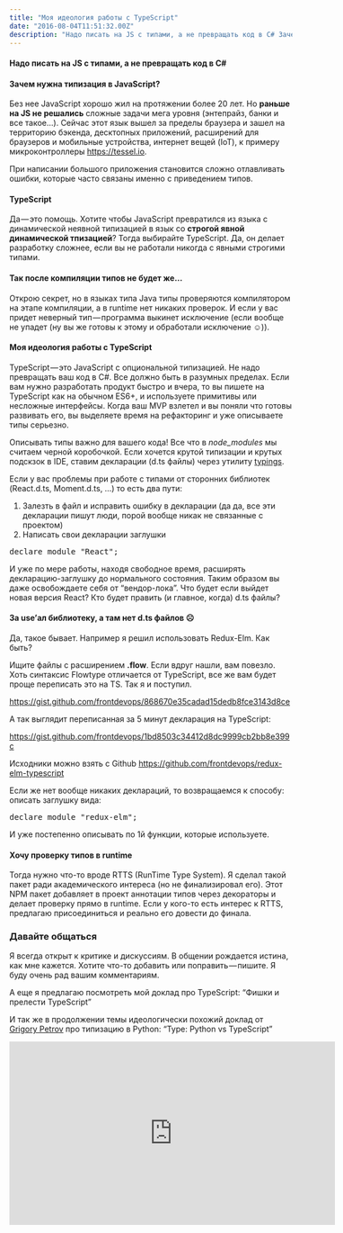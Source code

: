 ```yaml
---
title: "Моя идеология работы с TypeScript"
date: "2016-08-04T11:51:32.00Z"
description: "Надо писать на JS с типами, а не превращать код в C# Зачем нужна типизация в JavaScript? Без нее JavaScript хорошо жил на протяж"
---
```


<!--kg-card-begin: html--><h4>Надо писать на JS с типами, а не превращать код в C#</h4>
<h4>Зачем нужна типизация в JavaScript?</h4>
<p>Без нее JavaScript хорошо жил на протяжении более 20 лет. Но <strong>раньше на JS не решались</strong> сложные задачи мега уровня (энтепрайз, банки и все такое…). Сейчас этот язык вышел за пределы браузера и зашел на территорию бэкенда, десктопных приложений, расширений для браузеров и мобильные устройства, интернет вещей (IoT), к примеру микроконтроллеры <a href="https://tessel.io/" target="_blank" rel="noopener noreferrer">https://tessel.io</a>.</p>
<p>При написании большого приложения становится сложно отлавливать ошибки, которые часто связаны именно с приведением типов.</p>
<h4>TypeScript</h4>
<p>Да — это помощь. Хотите чтобы JavaScript превратился из языка с динамической неявной типизацией в язык со <strong>строгой явной динамической тпизацией</strong>? Тогда выбирайте TypeScript. Да, он делает разработку сложнее, если вы не работали никогда с явными строгими типами.</p>
<h4>Так после компиляции типов не будет же…</h4>
<p>Открою секрет, но в языках типа Java типы проверяются компилятором на этапе компиляции, а в runtime нет никаких проверок. И если у вас придет неверный тип — программа выкинет исключение (если вообще не упадет (ну вы же готовы к этому и обработали исключение ☺)).</p>
<h4>Моя идеология работы с TypeScript</h4>
<p>TypeScript — это JavaScript с опциональной типизацией. Не надо превращать ваш код в C#. Все должно быть в разумных пределах. Если вам нужно разработать продукт быстро и вчера, то вы пишете на TypeScript как на обычном ES6+, и используете примитивы или несложные интерфейсы. Когда ваш MVP взлетел и вы поняли что готовы развивать его, вы выделяете время на рефакторинг и уже описываете типы серьезно.</p>
<p>Описывать типы важно для вашего кода! Все что в <em>node_modules </em>мы считаем черной коробочкой. Если хочется крутой типизации и крутых подскзок в IDE, ставим декларации (d.ts файлы) через утилиту <a href="https://www.npmjs.com/package/typings" target="_blank" rel="noopener noreferrer">typings</a>.</p>
<p>Если у вас проблемы при работе с типами от сторонних библиотек (React.d.ts, Moment.d.ts, …) то есть два пути:</p>
<ol>
<li>Залезть в файл и исправить ошибку в декларации (да да, все эти декларации пишут люди, порой вообще никак не связанные с проектом)</li>
<li>Написать свои декларации заглушки</li>
</ol>
<pre>declare module "React";</pre>
<p>И уже по мере работы, находя свободное время, расширять декларацию-заглушку до нормального состояния. Таким образом вы даже освобождаете себя от “вендор-лока”. Что будет если выйдет новая версия React? Кто будет править (и главное, когда) d.ts файлы?</p>
<h4>За use’ал библиотеку, а там нет d.ts файлов ☹</h4>
<p>Да, такое бывает. Например я решил использовать Redux-Elm. Как быть?</p>
<p>Ищите файлы с расширением <strong>.flow</strong>. Если вдруг нашли, вам повезло. Хоть синтаксис Flowtype отличается от TypeScript, все же вам будет проще переписать это на TS. Так я и поступил.</p>
<p><a href="https://gist.github.com/frontdevops/868670e35cadad15dedb8fce3143d8ce">https://gist.github.com/frontdevops/868670e35cadad15dedb8fce3143d8ce</a></p>
<p>А так выглядит переписанная за 5 минут декларация на TypeScript:</p>
<p><a href="https://gist.github.com/frontdevops/1bd8503c34412d8dc9999cb2bb8e399c">https://gist.github.com/frontdevops/1bd8503c34412d8dc9999cb2bb8e399c</a></p>
<p>Исходники можно взять с Github <a href="https://github.com/frontdevops/redux-elm-typescript" target="_blank" rel="noopener noreferrer">https://github.com/frontdevops/redux-elm-typescript</a></p>
<p>Если же нет вообще никаких деклараций, то возвращаемся к способу: описать заглушку вида:</p>
<pre>declare module "redux-elm";</pre>
<p>И уже постепенно описывать по 1й функции, которые используете.</p>
<h4>Хочу проверку типов в runtime</h4>
<p>Тогда нужно что-то вроде RTTS (RunTime Type System). Я сделал такой пакет ради академического интереса (но не финализировал его). Этот NPM пакет добавляет в проект аннотации типов через декораторы и делает проверку прямо в runtime. Если у кого-то есть интерес к RTTS, предлагаю присоединиться и реально его довести до финала.</p>

<h3>Давайте общаться</h3>
<p>Я всегда открыт к критике и дискуссиям. В общении рождается истина, как мне кажется. Хотите что-то добавить или поправить — пишите. Я буду очень рад вашим комментариям.</p>
<p>А еще я предлагаю посмотреть мой доклад про TypeScript: “Фишки и прелести TypeScript”</p>
<p>И так же в продолжении темы идеологически похожий доклад от <a href="https://medium.com/u/5e36396bb2b8" target="_blank" rel="noopener noreferrer">Grigory Petrov</a> про типизацию в Python: “Type: Python vs TypeScript”</p>
<p><iframe title="Григорий Петров: &quot;Типы: Python vs Typescript&quot;" width="580" height="326" src="https://www.youtube.com/embed/fxpgLz6W7eY?feature=oembed" frameborder="0" allow="accelerometer; autoplay; encrypted-media; gyroscope; picture-in-picture" allowfullscreen></iframe></p>
<!--kg-card-end: html-->

